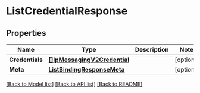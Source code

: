 # ListCredentialResponse

## Properties

Name | Type | Description | Notes
------------ | ------------- | ------------- | -------------
**Credentials** | [**[]IpMessagingV2Credential**](IpMessagingV2Credential.md) |  |[optional] 
**Meta** | [**ListBindingResponseMeta**](ListBindingResponseMeta.md) |  |[optional] 

[[Back to Model list]](../README.md#documentation-for-models) [[Back to API list]](../README.md#documentation-for-api-endpoints) [[Back to README]](../README.md)


